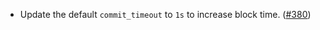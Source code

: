 - Update the default `commit_timeout` to `1s` to increase block time. ([#380](https://github.com/noble-assets/noble/pull/380))
